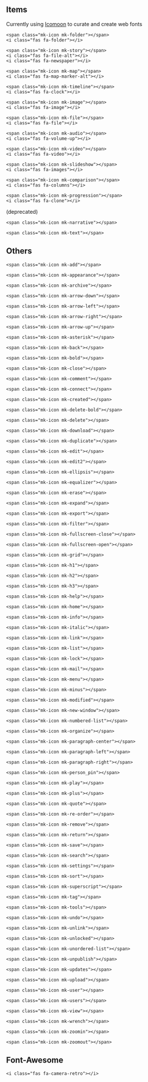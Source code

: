 ## Items

Currently using [Icomoon](https://icomoon.io/) to curate and create web fonts

```html|span-1
<span class="mk-icon mk-folder"></span>
<i class="fas fa-folder"></i>
```

```html|span-1
<span class="mk-icon mk-story"></span>
<i class="fas fa-file-alt"></i>
<i class="fas fa-newspaper"></i>
```

```html|span-1
<span class="mk-icon mk-map"></span>
<i class="fas fa-map-marker-alt"></i>
```

```html|span-1
<span class="mk-icon mk-timeline"></span>
<i class="fas fa-clock"></i>
```

```html|span-1
<span class="mk-icon mk-image"></span>
<i class="fas fa-image"></i>
```

```html|span-1
<span class="mk-icon mk-file"></span>
<i class="fas fa-file"></i>
```

```html|span-1
<span class="mk-icon mk-audio"></span>
<i class="fas fa-volume-up"></i>
```

```html|span-1
<span class="mk-icon mk-video"></span>
<i class="fas fa-video"></i>
```

```html|span-1
<span class="mk-icon mk-slideshow"></span>
<i class="fas fa-images"></i>
```

```html|span-1
<span class="mk-icon mk-comparison"></span>
<i class="fas fa-columns"></i>
```

```html|span-1
<span class="mk-icon mk-progression"></span>
<i class="fas fa-clone"></i>
```

(deprecated)

```html|span-1
<span class="mk-icon mk-narrative"></span>
```
```html|span-1
<span class="mk-icon mk-text"></span>
```

## Others

```html|span-1
<span class="mk-icon mk-add"></span>
```

```html|span-1
<span class="mk-icon mk-appearance"></span>
```

```html|span-1
<span class="mk-icon mk-archive"></span>
```

```html|span-1
<span class="mk-icon mk-arrow-down"></span>
```

```html|span-1
<span class="mk-icon mk-arrow-left"></span>
```

```html|span-1
<span class="mk-icon mk-arrow-right"></span>
```

```html|span-1
<span class="mk-icon mk-arrow-up"></span>
```

```html|span-1
<span class="mk-icon mk-asterisk"></span>
```

```html|span-1
<span class="mk-icon mk-back"></span>
```

```html|span-1
<span class="mk-icon mk-bold"></span>
```

```html|span-1
<span class="mk-icon mk-close"></span>
```

```html|span-1
<span class="mk-icon mk-comment"></span>
```

```html|span-1
<span class="mk-icon mk-connect"></span>
```

```html|span-1
<span class="mk-icon mk-created"></span>
```

```html|span-1
<span class="mk-icon mk-delete-bold"></span>
```

```html|span-1
<span class="mk-icon mk-delete"></span>
```

```html|span-1
<span class="mk-icon mk-download"></span>
```

```html|span-1
<span class="mk-icon mk-duplicate"></span>
```

```html|span-1
<span class="mk-icon mk-edit"></span>
```

```html|span-1
<span class="mk-icon mk-edit2"></span>
```

```html|span-1
<span class="mk-icon mk-ellipsis"></span>
```

```html|span-1
<span class="mk-icon mk-equalizer"></span>
```

```html|span-1
<span class="mk-icon mk-erase"></span>
```

```html|span-1
<span class="mk-icon mk-expand"></span>
```

```html|span-1
<span class="mk-icon mk-export"></span>
```

```html|span-1
<span class="mk-icon mk-filter"></span>
```
```html|span-1
<span class="mk-icon mk-fullscreen-close"></span>
```

```html|span-1
<span class="mk-icon mk-fullscreen-open"></span>
```

```html|span-1
<span class="mk-icon mk-grid"></span>
```

```html|span-1
<span class="mk-icon mk-h1"></span>
```

```html|span-1
<span class="mk-icon mk-h2"></span>
```

```html|span-1
<span class="mk-icon mk-h3"></span>
```

```html|span-1
<span class="mk-icon mk-help"></span>
```

```html|span-1
<span class="mk-icon mk-home"></span>
```

```html|span-1
<span class="mk-icon mk-info"></span>
```

```html|span-1
<span class="mk-icon mk-italic"></span>
```

```html|span-1
<span class="mk-icon mk-link"></span>
```

```html|span-1
<span class="mk-icon mk-list"></span>
```

```html|span-1
<span class="mk-icon mk-lock"></span>
```

```html|span-1
<span class="mk-icon mk-mail"></span>
```

```html|span-1
<span class="mk-icon mk-menu"></span>
```

```html|span-1
<span class="mk-icon mk-minus"></span>
```

```html|span-1
<span class="mk-icon mk-modified"></span>
```

```html|span-1
<span class="mk-icon mk-new-window"></span>
```

```html|span-1
<span class="mk-icon mk-numbered-list"></span>
```

```html|span-1
<span class="mk-icon mk-organize"></span>
```

```html|span-1
<span class="mk-icon mk-paragraph-center"></span>
```

```html|span-1
<span class="mk-icon mk-paragraph-left"></span>
```

```html|span-1
<span class="mk-icon mk-paragraph-right"></span>
```

```html|span-1
<span class="mk-icon mk-person_pin"></span>
```

```html|span-1
<span class="mk-icon mk-play"></span>
```

```html|span-1
<span class="mk-icon mk-plus"></span>
```

```html|span-1
<span class="mk-icon mk-quote"></span>
```

```html|span-1
<span class="mk-icon mk-re-order"></span>
```

```html|span-1
<span class="mk-icon mk-remove"></span>
```

```html|span-1
<span class="mk-icon mk-return"></span>
```

```html|span-1
<span class="mk-icon mk-save"></span>
```

```html|span-1
<span class="mk-icon mk-search"></span>
```

```html|span-1
<span class="mk-icon mk-settings"></span>
```

```html|span-1
<span class="mk-icon mk-sort"></span>
```

```html|span-1
<span class="mk-icon mk-superscript"></span>
```

```html|span-1
<span class="mk-icon mk-tag"></span>
```

```html|span-1
<span class="mk-icon mk-tools"></span>
```

```html|span-1
<span class="mk-icon mk-undo"></span>
```

```html|span-1
<span class="mk-icon mk-unlink"></span>
```

```html|span-1
<span class="mk-icon mk-unlocked"></span>
```

```html|span-1
<span class="mk-icon mk-unordered-list"></span>
```

```html|span-1
<span class="mk-icon mk-unpublish"></span>
```

```html|span-1
<span class="mk-icon mk-updates"></span>
```

```html|span-1
<span class="mk-icon mk-upload"></span>
```

```html|span-1
<span class="mk-icon mk-user"></span>
```

```html|span-1
<span class="mk-icon mk-users"></span>
```

```html|span-1
<span class="mk-icon mk-view"></span>
```

```html|span-1
<span class="mk-icon mk-wrench"></span>
```

```html|span-1
<span class="mk-icon mk-zoomin"></span>
```

```html|span-1
<span class="mk-icon mk-zoomout"></span>
```

## Font-Awesome 


```html|span-1
<i class="fas fa-camera-retro"></i>
```